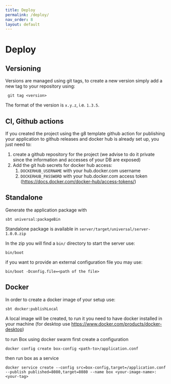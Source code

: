 ```yaml
---
title: Deploy
permalink: /deploy/
nav_order: 8
layout: default
---
```


# Deploy

## Versioning
Versions are managed using git tags, to create a new version simply add a new tag to your repository using: 
```
 git tag <version>
```
The format of the version is `x.y.z`, i.e. `1.3.5`.

## CI, Github actions
If you created the project using the g8 template github action for publishing your application to github releases and docker hub is already set up, you just need to:
1. create a github repository for the project (we advise to do it private since the information and accesses of your DB are exposed)
2. Add the git hub secrets for docker hub access:
    1. `DOCKERHUB_USERNAME` with your hub.docker.com username
    2. `DOCKERHUB_PASSWORD` with your hub.docker.com access token (https://docs.docker.com/docker-hub/access-tokens/)



## Standalone

Generate the application package with
```
sbt universal:packageBin
```

Standalone package is available in
`server/target/universal/server-1.0.0.zip`

In the zip you will find a `bin/` directory to start the server use: 
```
bin/boot
```
if you want to provide an external configuration file you may use:
```
bin/boot -Dconfig.file=<path of the file>
```

## Docker

In order to create a docker image of your setup use:
```
sbt docker:publishLocal
```

A local image will be created, to run it you need to have docker installed in your machine (for desktop use https://www.docker.com/products/docker-desktop)

to run Box using docker swarm first create a configuration

```
docker config create box-config <path-to>/application.conf
```

then run box as a service

```
docker service create --config src=box-config,target=/application.conf --publish published=8080,target=8080 --name box <your-image-name>:<your-tag>
```


